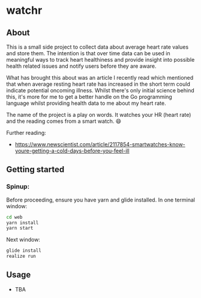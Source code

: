 # watchr

## About
This is a small side project to collect data about average heart rate values and store them. The intention is that over time data can be used in meaningful ways to track heart healthiness and provide insight into possible health related issues and notify users before they are aware.

What has brought this about was an article I recently read which mentioned that when average resting heart rate has increased in the short term could indicate potential oncoming illness. Whilst there's only initial science behind this, it's more for me to get a better handle on the Go programming language whilst providing health data to me about my heart rate.

The name of the project is a play on words. It watches your HR (heart rate) and the reading comes from a smart watch. :smile:

Further reading:
- https://www.newscientist.com/article/2117854-smartwatches-know-youre-getting-a-cold-days-before-you-feel-ill

## Getting started

### Spinup:
Before proceeding, ensure you have yarn and glide installed.
In one terminal window:
```bash
cd web
yarn install
yarn start
```
Next window:
```bash
glide install
realize run
```

## Usage
- TBA
